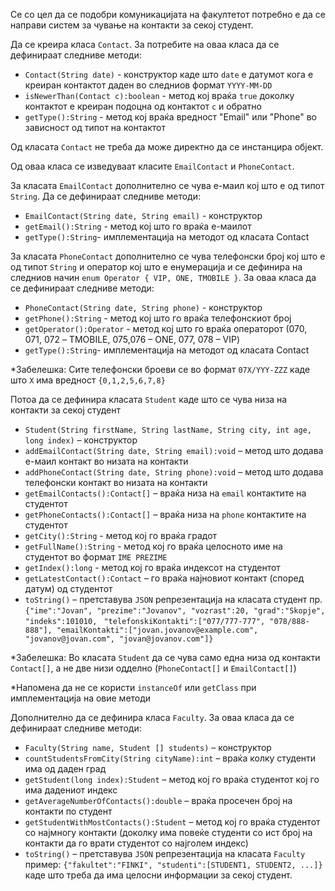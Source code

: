 Се со цел да се подобри комуникацијата на факултетот потребно е да се направи систем за чување на контакти за секој студент.

Да се креира класа `Contact`. За потребите на оваа класа да се дефинираат следниве методи:

- `Contact(String date)` - конструктор каде што `date` е датумот кога е креиран контактот даден во следниов формат `YYYY-MM-DD`
- `isNewerThan(Contact c):boolean` - метод кој враќа `true` доколку контактот е креиран подоцна од контактот `c` и обратно
- `getType():String` - метод кој враќа вредност "Email" или "Phone" во зависност од типот на контактот

Од класата `Contact` не треба да може директно да се инстанцира објект.

Од оваа класа се изведуваат класите `EmailContact` и `PhoneContact`.

За класата `EmailContact` дополнително се чува e-маил кој што е од типот `String`. Да се дефинираат следниве методи:

- `EmailContact(String date, String email)` - конструктор
- `getEmail():String` - метод кој што го враќа е-маилот
- `getType():String`- имплементација на методот од класата Contact

За класата `PhoneContact` дополнително се чува телефонски број кој што е од типот `String` и оператор кој што е енумерација и се дефинира на следниов начин `enum Operator { VIP, ONE, TMOBILE }`. За оваа класа да се дефинираат следниве методи:

- `PhoneContact(String date, String phone)` - конструктор
- `getPhone():String` - метод кој што го враќа телефонскиот број
- `getOperator():Operator` - метод кој што го враќа операторот (070, 071, 072 – TMOBILE, 075,076 – ONE, 077, 078 – VIP)
- `getType():String`- имплементација на методот од класата Contact

*Забелешка: Сите телефонски броеви се во формат `07X/YYY-ZZZ` каде што `X` има вредност `{0,1,2,5,6,7,8}`

Потоа да се дефинира класата `Student` каде што се чува низа на контакти за секој студент

- `Student(String firstName, String lastName, String city, int age, long index)` – конструктор
-  `addEmailContact(String date, String email):void` – метод што додава е-маил контакт во низата на контакти
-  `addPhoneContact(String date, String phone):void` – метод што додава телефонски контакт во низата на контакти
- `getEmailContacts():Contact[]` – враќа низа на `email` контактите на студентот
- `getPhoneContacts():Contact[]` – враќа низа на `phone` контактите на студентот
- `getCity():String` - метод кој го враќа градот
- `getFullName():String` - метод кој го враќа целосното име на студентот во формат `IME PREZIME`
- `getIndex():long` - метод кој го враќа индексот на студентот
- `getLatestContact():Contact` – го враќа најновиот контакт (според датум) од студентот
- `toString()` – претставува `JSON` репрезентација на класата студент пр. `{"ime":"Jovan", "prezime":"Jovanov", "vozrast":20, "grad":"Skopje", "indeks":101010, ` `"telefonskiKontakti":["077/777-777", "078/888-888"], "emailKontakti":["jovan.jovanov@example.com", "jovanov@jovan.com", "jovan@jovanov.com"]}`

*Забелешка: Во класата `Student` да се чува само една низа од контакти `Contact[]`, а не две низи одделно (`PhoneContact[]` и `EmailContact[]`)

*Напомена да не се користи `instanceOf` или `getClass` при имплементација на овие методи

Дополнително да се дефинира класа `Faculty`. За оваа класа да се дефинираат следниве методи:

- `Faculty(String name, Student [] students)` – конструктор
- `countStudentsFromCity(String cityName):int` – враќа колку студенти има од даден град
- `getStudent(long index):Student` – метод кој го враќа студентот кој го има дадениот индекс
- `getAverageNumberOfContacts():double` – враќа просечен број на контакти по студент
- `getStudentWithMostContacts():Student` – метод кој го враќа студентот со најмногу контакти (доколку има повеќе студенти со ист број на контакти да го врати студентот со најголем индекс)
- `toString()` – претставува `JSON` репрезентација на класата `Faculty` пример: `{"fakultet":"FINKI", "studenti":[STUDENT1, STUDENT2, ...]}`  каде што треба да има целосни информации за секој студент.